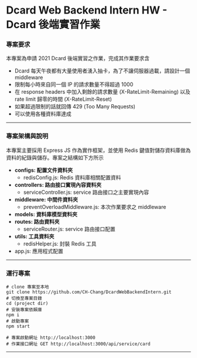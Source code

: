 # Dcard Web Backend Intern HW - Dcard 後端實習作業

### 專案要求

本專案為申請 2021 Dcard 後端實習之作業，完成其作業要求含

- Dcard 每天午夜都有大量使用者湧入抽卡，為了不讓伺服器過載，請設計一個 middleware
- 限制每小時來自同一個 IP 的請求數量不得超過 1000
- 在 response headers 中加入剩餘的請求數量 (X-RateLimit-Remaining) 以及 rate limit 歸零的時間 (X-RateLimit-Reset)
- 如果超過限制的話就回傳 429 (Too Many Requests)
- 可以使用各種資料庫達成

---

### 專案架構與說明

本專案主要採用 Express JS 作為實作框架，並使用 Redis 鍵值對儲存資料庫做為資料的紀錄與儲存。專案之結構如下方所示

- **configs: 配置文件資料夾**
  - redisConfig.js: Redis 資料庫相關配置資料
- **controllers: 路由接口實現內容資料夾**
  - serviceController.js: service 路由接口之主要實現內容
- **middleware: 中間件資料夾**
  - preventOverloadMiddleware.js: 本次作業要求之 middleware
- **models: 資料庫模型資料夾**
- **routes: 路由資料夾**
  - serviceRouter.js: service 路由接口配置
- **utils: 工具資料夾**
  - redisHelper.js: 封裝 Redis 工具
- app.js: 應用程式配置

---

### 運行專案

```
# clone 專案至本地
git clone https://github.com/CH-Chang/DcardWebBackendIntern.git
# 切換至專案目錄
cd (project dir)
# 安裝專案依賴庫
npm i
# 啟動專案
npm start

# 專案啟動網址 http://localhost:3000
# 作業接口網址 GET http://localhost:3000/api/service/card
```

---
